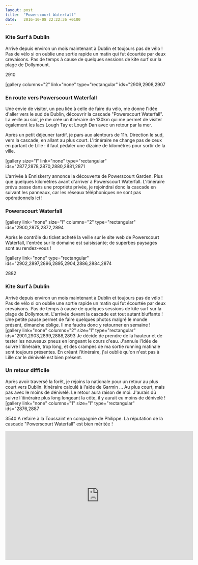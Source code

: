 ```yaml
---
layout: post
title:  "Powerscourt Waterfall"
date:   2016-10-08 22:22:36 +0100
---
```

<h3 style="text-align: justify;">Kite Surf à Dublin</h3>
Arrivé depuis environ un mois maintenant à Dublin et toujours pas de vélo !
Pas de vélo si on oublie une sortie rapide un matin qui fut écourtée par deux crevaisons. Pas de temps à cause de quelques sessions de kite surf sur la plage de Dollymount.

2910


[gallery columns="2" link="none" type="rectangular" ids="2909,2908,2907

<!--more-->
<h3>En route vers Powerscourt Waterfall</h3>
Une envie de visiter, un peu liée à celle de faire du vélo, me donne l'idée d'aller vers le sud de Dublin, découvrir la cascade "Powerscourt Waterfall".
La veille au soir, je me crée un itinéraire de 130km qui me permet de visiter également les lacs Lough Tay et Lough Dan avec un retour par la mer.

Après un petit déjeuner tardif, je pars aux alentours de 11h. Direction le sud, vers la cascade, en allant au plus court.
L'itinéraire ne change pas de ceux en partant de Lille : il faut pédaler une dizaine de kilomètres pour sortir de la ville.

[gallery size="l" link="none" type="rectangular" ids="2877,2878,2870,2880,2881,2871

L'arrivée à Enniskerry annonce la découverte de Powerscourt Garden. Plus que quelques kilomètres avant d'arriver à Powerscourt Waterfall.
L'itinéraire prévu passe dans une propriété privée, je rejoindrai donc la cascade en suivant les panneaux, car les réseaux téléphoniques ne sont pas opérationnels ici !
<h3>Powerscourt Waterfall</h3>
[gallery link="none" size="l" columns="2" type="rectangular" ids="2900,2875,2872,2894

Après le contrôle du ticket acheté la veille sur le site web de Powerscourt Waterfall, l'entrée sur le domaine est saisissante; de superbes paysages sont au rendez-vous !

[gallery link="none" type="rectangular" ids="2902,2897,2896,2895,2904,2886,2884,2874


2882
<h3 style="text-align: justify;">Kite Surf à Dublin</h3>
Arrivé depuis environ un mois maintenant à Dublin et toujours pas de vélo !
Pas de vélo si on oublie une sortie rapide un matin qui fut écourtée par deux crevaisons. Pas de temps à cause de quelques sessions de kite surf sur la plage de Dollymount.
L'arrivée devant la cascade est tout autant bluffante ! Une petite pause permet de faire quelques photos malgré le monde présent, dimanche oblige. Il me faudra donc y retourner en semaine !
[gallery link="none" columns="2" size="l" type="rectangular" ids="2901,2903,2899,2888,2893
Je décide de prendre de la hauteur et de tester les nouveaux pneus en longeant le cours d'eau. J'annule l'idée de suivre l'itinéraire, trop long, et des crampes de ma sortie running matinale sont toujours présentes.
En créant l'itinéraire, j'ai oublié qu'on n'est pas à Lille car le dénivelé est bien présent.

<h3 style="text-align: justify;">Un retour difficile</h3>
Après avoir traversé la forêt, je rejoins la nationale pour un retour au plus court vers Dublin. Itinéraire calculé à l'aide de Garmin ... Au plus court, mais pas avec le moins de dénivelé. Le retour aura raison de moi. J'aurais dû suivre l'itinéraire plus long longeant la côte, il y aurait eu moins de dénivelé !
[gallery link="none" columns="1" size="l" type="rectangular" ids="2876,2887

3540
A refaire à la Toussaint en compagnie de Philippe. La réputation de la cascade "Powerscourt Waterfall" est bien méritée !

<center><iframe height='405' width='590' frameborder='0' allowtransparency='true' scrolling='no' src='https://www.strava.com/activities/1140534352/embed/90cb4a4345cd0bf6ce8bc9bc6fd5700702c04f38'></iframe></center>